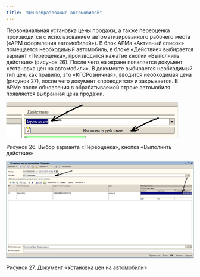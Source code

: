 ```yaml
---
title: "Ценообразование автомобилей"
---
```


Первоначальная установка цены продажи, а также переоценка производится с использованием автоматизированного рабочего места («АРМ оформления автомобилей»). В блок АРМа «Активный список» помещается необходимый автомобиль, в блоке «Действие» выбирается вариант «Переоценка», производится нажатие кнопки «Выполнить действие» (рисунок 26). После чего на экране появляется документ «Установка цен на автомобили». В документе выбирается необходимый тип цен, как правило, это «КГСРозничная», вводится необходимая цена (рисунок 27), после чего документ «проводится» и закрывается. В АРМе после обновления в обрабатываемой строке автомобиля появляется выбранная цена продажи.

![](notesorg/_attach/lu20443snoa_tmp_4120a947e628417.jpg)

Рисунок 26. Выбор варианта «Переоценка», кнопка «Выполнить действие»

![](notesorg/_attach/lu20443snoa_tmp_a2c12f300456b74e.jpg)

Рисунок 27. Документ «Установка цен на автомобили»